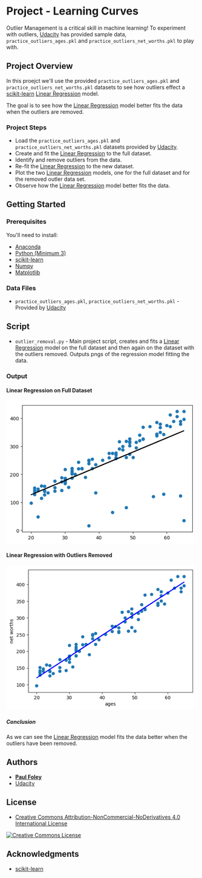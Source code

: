 # Project - Learning Curves

Outlier Management is a critical skill in machine learning! To experiment with outliers, [Udacity](https://www.udacity.com/) has provided sample data, `practice_outliers_ages.pkl` and `practice_outliers_net_worths.pkl` to play with.


## Project Overview

In this proejct we'll use the provided `practice_outliers_ages.pkl` and `practice_outliers_net_worths.pkl` datasets to see how outliers effect a [scikit-learn](https://anaconda.org/anaconda/scikit-learn) [Linear Regression](http://scikit-learn.org/stable/modules/generated/sklearn.linear_model.LinearRegression.html) model.

The goal is to see how the [Linear Regression](http://scikit-learn.org/stable/modules/generated/sklearn.linear_model.LinearRegression.html) model better fits the data when the outliers are removed.

### Project Steps

* Load the `practice_outliers_ages.pkl` and `practice_outliers_net_worths.pkl` datasets provided by [Udacity](https://www.udacity.com/).
* Create and fit the [Linear Regression](http://scikit-learn.org/stable/modules/generated/sklearn.linear_model.LinearRegression.html) to the full dataset.
* Identify and remove outliers from the data.
* Re-fit the [Linear Regression](http://scikit-learn.org/stable/modules/generated/sklearn.linear_model.LinearRegression.html) to the new dataset.
* Plot the two [Linear Regression](http://scikit-learn.org/stable/modules/generated/sklearn.linear_model.LinearRegression.html) models, one for the full dataset and for the removed outler data set.
* Observe how the [Linear Regression](http://scikit-learn.org/stable/modules/generated/sklearn.linear_model.LinearRegression.html) model better fits the data.


## Getting Started

### Prerequisites
You'll need to install:

* [Anaconda](https://www.continuum.io/downloads)
* [Python (Minimum 3)](https://www.continuum.io/blog/developer-blog/python-3-support-anaconda)
* [scikit-learn](https://anaconda.org/anaconda/scikit-learn)
* [Numpy](https://anaconda.org/anaconda/numpy)
* [Matplotlib](https://anaconda.org/anaconda/matplotlib)


### Data Files

* `practice_outliers_ages.pkl`, `practice_outliers_net_worths.pkl` - Provided by [Udacity](https://www.udacity.com/)


## Script

* `outlier_removal.py` - Main project script, creates and fits a [Linear Regression](http://scikit-learn.org/stable/modules/generated/sklearn.linear_model.LinearRegression.html) model on the full dataset and then again on the dataset with the outliers removed. Outputs pngs of the regression model fitting the data.

### Output

#### Linear Regression on Full Dataset

![Linear Regression Full Dataset](regregression-with_outliers.png)


#### Linear Regression with Outliers Removed

![Linear Regression Outliers Removed](regregression-no_outliers.png)

##### Conclusion

As we can see the [Linear Regression](http://scikit-learn.org/stable/modules/generated/sklearn.linear_model.LinearRegression.html) model fits the data better when the outliers have been removed.


## Authors

* **[Paul Foley](https://github.com/paulfoley)**
* [Udacity](https://www.udacity.com/)


## License

* <a rel="license" href="https://creativecommons.org/licenses/by-nc-nd/4.0/"> Creative Commons Attribution-NonCommercial-NoDerivatives 4.0 International License</a>

<a rel="license" href="https://creativecommons.org/licenses/by-nc-nd/4.0/">
	<img alt="Creative Commons License" style="border-width:0" src="https://i.creativecommons.org/l/by-nc-nd/4.0/88x31.png" />
</a>


## Acknowledgments

* [scikit-learn](https://anaconda.org/anaconda/scikit-learn)
